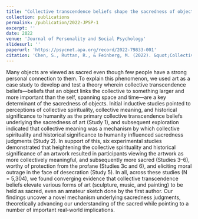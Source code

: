 ```yaml
---
title: "Collective transcendence beliefs shape the sacredness of objects: The case of art"
collection: publications
permalink: /publication/2022-JPSP-1
excerpt: ''
date: 2022
venue: 'Journal of Personality and Social Psychology'
slidesurl: ''
paperurl: 'https://psycnet.apa.org/record/2022-79833-001'
citation: 'Chen, S., Ruttan, R., & Feinberg, M. (2022). &quot;Collective transcendence beliefs shape the sacredness of objects: The case of art..&quot; <i>Journal of Personality and Social Psychology</i>. 1(1).'
---
```


Many objects are viewed as sacred even though few people have a strong personal connection to them. To explain this phenomenon, we used art as a case study to develop and test a theory wherein collective transcendence beliefs—beliefs that an object links the collective to something larger and more important than the self, spanning space and time—are a key determinant of the sacredness of objects. Initial inductive studies pointed to perceptions of collective spirituality, collective meaning, and historical significance to humanity as the primary collective transcendence beliefs underlying the sacredness of art (Study 1), and subsequent exploration indicated that collective meaning was a mechanism by which collective spirituality and historical significance to humanity influenced sacredness judgments (Study 2). In support of this, six experimental studies demonstrated that heightening the collective spirituality and historical significance of an artwork resulted in participants viewing the artwork as more collectively meaningful, and subsequently more sacred (Studies 3–6), worthy of protection from the profane (Studies 3c and 6), and eliciting moral outrage in the face of desecration (Study 5). In all, across these studies (N = 5,304), we found converging evidence that collective transcendence beliefs elevate various forms of art (sculpture, music, and painting) to be held as sacred, even an amateur sketch done by the first author. Our findings uncover a novel mechanism underlying sacredness judgments, theoretically advancing our understanding of the sacred while pointing to a number of important real-world implications.

